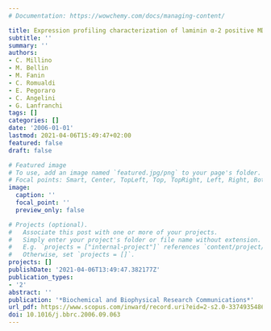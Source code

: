 ```yaml
---
# Documentation: https://wowchemy.com/docs/managing-content/

title: Expression profiling characterization of laminin α-2 positive MDC
subtitle: ''
summary: ''
authors:
- C. Millino
- M. Bellin
- M. Fanin
- C. Romualdi
- E. Pegoraro
- C. Angelini
- G. Lanfranchi
tags: []
categories: []
date: '2006-01-01'
lastmod: 2021-04-06T15:49:47+02:00
featured: false
draft: false

# Featured image
# To use, add an image named `featured.jpg/png` to your page's folder.
# Focal points: Smart, Center, TopLeft, Top, TopRight, Left, Right, BottomLeft, Bottom, BottomRight.
image:
  caption: ''
  focal_point: ''
  preview_only: false

# Projects (optional).
#   Associate this post with one or more of your projects.
#   Simply enter your project's folder or file name without extension.
#   E.g. `projects = ["internal-project"]` references `content/project/deep-learning/index.md`.
#   Otherwise, set `projects = []`.
projects: []
publishDate: '2021-04-06T13:49:47.382177Z'
publication_types:
- '2'
abstract: ''
publication: '*Biochemical and Biophysical Research Communications*'
url_pdf: https://www.scopus.com/inward/record.uri?eid=2-s2.0-33749354868&doi=10.1016%2fj.bbrc.2006.09.063&partnerID=40&md5=55d494b32f0b63a68c41e05a8cb614a2
doi: 10.1016/j.bbrc.2006.09.063
---
```

